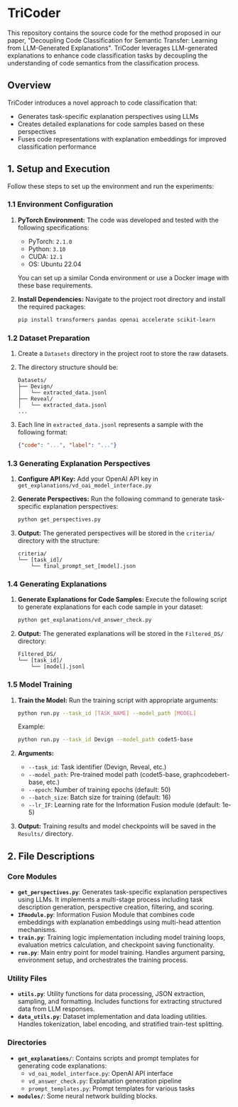 # TriCoder

This repository contains the source code for the method proposed in our paper, "Decoupling Code Classification for Semantic Transfer: Learning from LLM-Generated Explanations". TriCoder leverages LLM-generated explanations to enhance code classification tasks by decoupling the understanding of code semantics from the classification process.

## Overview

TriCoder introduces a novel approach to code classification that:

- Generates task-specific explanation perspectives using LLMs
- Creates detailed explanations for code samples based on these perspectives
- Fuses code representations with explanation embeddings for improved classification performance

## 1. Setup and Execution

Follow these steps to set up the environment and run the experiments:

### 1.1 Environment Configuration

1. **PyTorch Environment:** The code was developed and tested with the following specifications:

   - PyTorch: `2.1.0`
   - Python: `3.10`
   - CUDA: `12.1`
   - OS: Ubuntu 22.04

   You can set up a similar Conda environment or use a Docker image with these base requirements.

2. **Install Dependencies:** Navigate to the project root directory and install the required packages:

   ```bash
   pip install transformers pandas openai accelerate scikit-learn
   ```

### 1.2 Dataset Preparation

1. Create a `Datasets` directory in the project root to store the raw datasets.

2. The directory structure should be:

   ```
   Datasets/
   ├── Devign/
   │   └── extracted_data.jsonl
   ├── Reveal/
   │   └── extracted_data.jsonl
   ...
   ```

3. Each line in `extracted_data.jsonl` represents a sample with the following format:

   ```json
   {"code": "...", "label": "..."}
   ```

### 1.3 Generating Explanation Perspectives

1. **Configure API Key:** Add your OpenAI API key in `get_explanations/vd_oai_model_interface.py`

2. **Generate Perspectives:** Run the following command to generate task-specific explanation perspectives:

   ```bash
   python get_perspectives.py
   ```

3. **Output:** The generated perspectives will be stored in the `criteria/` directory with the structure:

   ```
   criteria/
   └── [task_id]/
       └── final_prompt_set_[model].json
   ```

### 1.4 Generating Explanations

1. **Generate Explanations for Code Samples:** Execute the following script to generate explanations for each code sample in your dataset:

   ```bash
   python get_explanations/vd_answer_check.py
   ```

2. **Output:** The generated explanations will be stored in the `Filtered_DS/` directory:

   ```
   Filtered_DS/
   └── [task_id]/
       └── [model].jsonl
   ```

### 1.5 Model Training

1. **Train the Model:** Run the training script with appropriate arguments:

   ```bash
   python run.py --task_id [TASK_NAME] --model_path [MODEL]
   ```

   Example:

   ```bash
   python run.py --task_id Devign --model_path codet5-base
   ```

2. **Arguments:**

   - `--task_id`: Task identifier (Devign, Reveal, etc.)
   - `--model_path`: Pre-trained model path (codet5-base, graphcodebert-base, etc.)
   - `--epoch`: Number of training epochs (default: 50)
   - `--batch_size`: Batch size for training (default: 16)
   - `--lr_IF`: Learning rate for the Information Fusion module (default: 1e-5)

3. **Output:** Training results and model checkpoints will be saved in the `Results/` directory.

## 2. File Descriptions

### Core Modules

- **`get_perspectives.py`**: Generates task-specific explanation perspectives using LLMs. It implements a multi-stage process including task description generation, perspective creation, filtering, and scoring.
- **`IFmodule.py`**: Information Fusion Module that combines code embeddings with explanation embeddings using multi-head attention mechanisms.
- **`train.py`**: Training logic implementation including model training loops, evaluation metrics calculation, and checkpoint saving functionality.
- **`run.py`**: Main entry point for model training. Handles argument parsing, environment setup, and orchestrates the training process.

### Utility Files

- **`utils.py`**: Utility functions for data processing, JSON extraction, sampling, and formatting. Includes functions for extracting structured data from LLM responses.
- **`data_utils.py`**: Dataset implementation and data loading utilities. Handles tokenization, label encoding, and stratified train-test splitting.

### Directories

- **`get_explanations/`**: Contains scripts and prompt templates for generating code explanations:
  - `vd_oai_model_interface.py`: OpenAI API interface
  - `vd_answer_check.py`: Explanation generation pipeline
  - `prompt_templates.py`: Prompt templates for various tasks
- **`modules/`**: Some neural network building blocks.